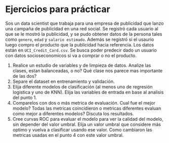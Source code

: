 # Ejercicios para prácticar

Sos un data scientist que trabaja para una empresa de publicidad que lanzo una campaña de publicidad en una red social. Se registró cada usuario al que se le mostró la publicidad, y se pudo obtener datos de la persona tales como `genero`, `edad` y `salario estimado`. Además se registró si el usaurio luego compro el producto que la publicidad hacia referencia. Los datos están en `UCI_Credit_Card.csv`. Se busca poder predecir dado un usuario con datos socioseconomicos si va a comprar o no el producto.

1. Realice un estudio de variables y de limpieza de datos. Analize las clases, estan balanceadas, o no? Qué clase nos parece mas importante de las dos?
2. Separe el dataset en entrenamiento y validación.
3. Elija diferente modelos de clasificación (al menos uno de regresión logistica y uno de KNN). Elija las variables de entrada en base al analisis del punto 1.
4. Comparelos con dos o más metrica de evaluación. Cual fue el mejor modelo? Todas las metricas coincidieron o metricas diferentes evaluan como mejor a diferentes modelos? Discuta los resultados.
5. Cree curvas ROC para evaluar el modelo para ver la calidad del modelo, sin depender del valor umbral. Elija un valor umbral que considere más optimo y vuelva a clasificar usando ese valor. Como cambiaron las metricas usadas en el punto 4 con este valor umbral.